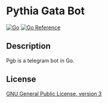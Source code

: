 # Pythia Gata Bot

[![Go](https://github.com/YukariExpress/pgb/actions/workflows/go.yml/badge.svg)](https://github.com/YukariExpress/pgb/actions/workflows/go.yml)
[![Go Reference](https://pkg.go.dev/badge/github.com/YukariExpress/pgb.svg)](https://pkg.go.dev/github.com/YukariExpress/pgb)

## Description

Pgb is a telegram bot in Go.

## License

[GNU General Public License, version 3](http://www.gnu.org/licenses/gpl-3.0.html)
